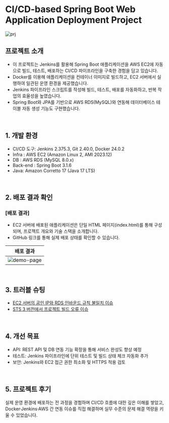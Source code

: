 # CI/CD-based Spring Boot Web Application Deployment Project

![prj](https://github.com/user-attachments/assets/4667af61-bed6-4e5d-a3e0-f7b3dd87a7fa)


## 프로젝트 소개

- 이 프로젝트는 Jenkins를 활용해 Spring Boot 애플리케이션을 AWS EC2에 자동으로 빌드, 테스트, 배포하는 CI/CD 파이프라인을 구축한 경험을 담고 있습니다.
- Docker를 이용해 애플리케이션을 컨테이너 이미지로 빌드하고, EC2 서버에서 실행하여 일관된 운영 환경을 제공했습니다.
- Jenkins 파이프라인 스크립트를 작성해 빌드, 테스트, 배포를 자동화하고, 반복 작업의 효율성을 높였습니다.
- Spring Boot와 JPA를 기반으로 AWS RDS(MySQL)와 연동해 데이터베이스 테이블 자동 생성 기능도 구현했습니다.

<br>

## 1. 개발 환경

- CI/CD 도구: Jenkins 2.375.3, Git 2.40.0, Docker 24.0.2
- Infra : AWS EC2 (Amazon Linux 2, AMI 2023.12)
- DB : AWS RDS (MySQL 8.0.x)
- Back-end : Spring Boot 3.1.6 
- Java: Amazon Corretto 17 (Java 17 LTS)
  
<br>

## 2. 배포 결과 확인

### [배포 결과]
- EC2 서버에 배포된 애플리케이션은 단일 HTML 페이지(index.html)를 통해 구성되며, 프로젝트 개요와 기술 스택을 소개합니다.
- GitHub 링크를 통해 실제 배포 상태를 확인할 수 있습니다.

| 배포 결과 |
|----------|
|![demo-page](https://github.com/user-attachments/assets/4667af61-bed6-4e5d-a3e0-f7b3dd87a7fa)|

<br>

## 3. 트러블 슈팅

- [EC2 서버의 공인 IP와 RDS 인바운드 규칙 불일치 이슈](https://github.com/SEOYEON-a/Dixcord_React/wiki/%ED%8A%B8%EB%9F%AC%EB%B8%94-%EC%8A%88%ED%8C%85_Anotation)
- [STS 3 버전에서 프로젝트 빌드 오류 이슈](https://github.com/SEOYEON-a/Dixcord_React/wiki/%ED%8A%B8%EB%9F%AC%EB%B8%94-%EC%8A%88%ED%8C%85_%EC%83%81%ED%83%9C-%EA%B4%80%EB%A6%AC)

<br>

## 4. 개선 목표

- API: REST API 및 DB 연동 기능 확장을 통해 서비스 완성도 향상 예정
- 테스트: Jenkins 파이프라인에 단위 테스트 및 빌드 상태 체크 자동화 추가
- 보안: Jenkins와 EC2 접근 권한 최소화 및 HTTPS 적용 검토

<br>

## 5. 프로젝트 후기

실제 운영 환경에 배포하는 전 과정을 경험하며 CI/CD 흐름에 대한 깊은 이해를 쌓았고, Docker·Jenkins·AWS 간 연동 이슈를 직접 해결하며 실무 수준의 문제 해결 역량을 키울 수 있었습니다.
